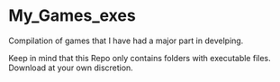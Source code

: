 # My_Games_exes

Compilation of games that I have had a major part in develping.

Keep in mind that this Repo only contains folders with executable files.
Download at your own discretion.

